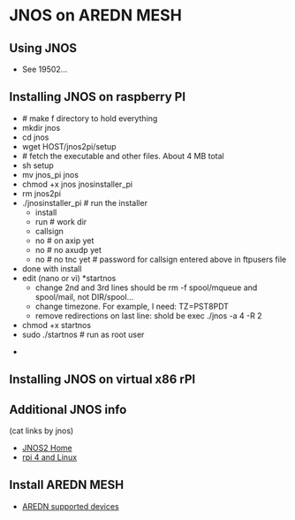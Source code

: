 # JNOS on AREDN MESH

## Using JNOS
+ See 19502...

## Installing JNOS on raspberry PI
+ \# make f directory to hold everything
+ mkdir jnos
+ cd jnos
+ wget HOST/jnos2pi/setup
+ \# fetch the executable and other files.  About 4 MB total
+ sh setup
+ mv jnos_pi jnos
+ chmod +x jnos jnosinstaller_pi
+ rm jnos2pi
+ ./jnosinstaller_pi  # run the installer
   + install
   + run   # work dir
   + callsign 
   + no   # on axip yet
   + no   # no axudp yet
   + no   # no tnc yet
   \# password for callsign entered above in ftpusers file
+ done with install
+ edit (nano or vi) *startnos 
   + change 2nd and 3rd lines should be rm -f spool/mqueue and spool/mail, not DIR/spool...
   + change timezone.  For example, I need:  TZ=PST8PDT
   + remove redirections on last line:  shold be exec ./jnos -a 4 -R 2 
+ chmod +x startnos
+ sudo ./startnos # run as root user
*
## Installing JNOS on virtual x86 rPI

## Additional JNOS info
(cat links by jnos)
+ [JNOS2 Home](http://www.langelaar.net/jnos2)
+ [rpi 4 and Linux](http://www.trinityos.com/HAM/CentosDigitalModes/RPi/rpi4-setup.html)

## Install AREDN MESH
+ [AREDN supported devices](https://www.arednmesh.org/content/supported-platform-matrix)    
